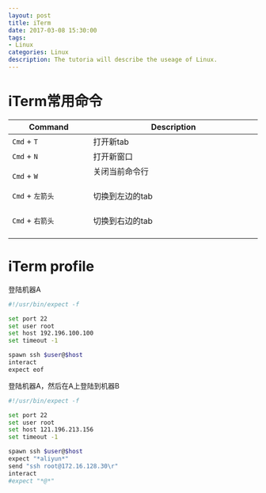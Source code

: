 ```yaml
---
layout: post
title: iTerm
date: 2017-03-08 15:30:00
tags:
- Linux
categories: Linux
description: The tutoria will describe the useage of Linux.
---
```


# iTerm常用命令    

|             Command              |                          Description                              |
| -------------------------------- | ----------------------------------------------------------------- |
| `Cmd` + `T`                      | 打开新tab                                                          |
| `Cmd` + `N`                      | 打开新窗口                                                          |
| `Cmd` + `W`                      | 关闭当前命令行                                                       |
| `Cmd` + `左箭头`                  | 切换到左边的tab                                                      |
| `Cmd` + `右箭头`                  | 切换到右边的tab                                                      |


# iTerm profile
登陆机器A
```bash
#!/usr/bin/expect -f

set port 22
set user root
set host 192.196.100.100
set timeout -1

spawn ssh $user@$host
interact
expect eof
```

登陆机器A，然后在A上登陆到机器B
```bash
#!/usr/bin/expect -f

set port 22
set user root
set host 121.196.213.156
set timeout -1

spawn ssh $user@$host
expect "*aliyun*"
send "ssh root@172.16.128.30\r"
interact
#expect "*@*"
```

